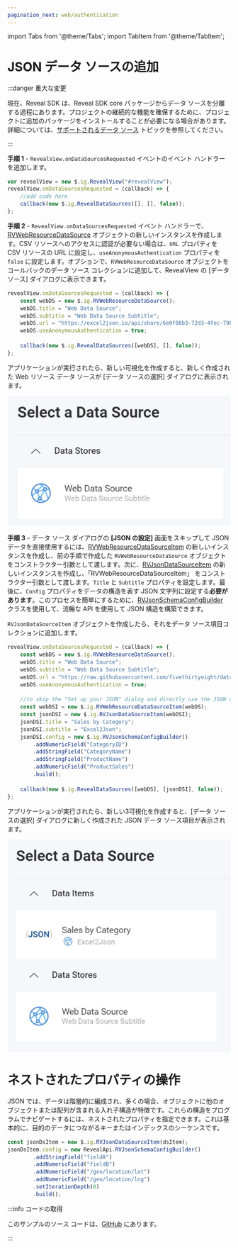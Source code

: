 ```yaml
---
pagination_next: web/authentication
---
```


import Tabs from '@theme/Tabs';
import TabItem from '@theme/TabItem';

# JSON データ ソースの追加

:::danger 重大な変更

現在、Reveal SDK は、Reveal SDK core パッケージからデータ ソースを分離する過程にあります。プロジェクトの継続的な機能を確保するために、プロジェクトに追加のパッケージをインストールすることが必要になる場合があります。詳細については、[サポートされるデータ ソース](web/datasources.md#サポートされるデータ-ソース) トピックを参照してください。

:::

**手順 1** - `RevealView.onDataSourcesRequested` イベントのイベント ハンドラーを追加します。

```js
var revealView = new $.ig.RevealView("#revealView");
revealView.onDataSourcesRequested = (callback) => {
    //add code here
    callback(new $.ig.RevealDataSources([], [], false));
};
```

**手順 2** - `RevealView.onDataSourcesRequested` イベント ハンドラーで、[RVWebResourceDataSource](https://help.revealbi.io/api/javascript/latest/classes/rvwebresourcedatasource.html) オブジェクトの新しいインスタンスを作成します。CSV リソースへのアクセスに認証が必要ない場合は、`URL` プロパティを CSV リソースの URL に設定し、`useAnonymousAuthentication` プロパティを `false` に設定します。オプションで、`RVWebResourceDataSource` オブジェクトをコールバックのデータ ソース コレクションに追加して、RevealView の [データ ソース] ダイアログに表示できます。

```js
revealView.onDataSourcesRequested = (callback) => {
    const webDS = new $.ig.RVWebResourceDataSource();
    webDS.title = "Web Data Source";
    webDS.subtitle = "Web Data Source Subtitle";
    webDS.url = "https://excel2json.io/api/share/6e0f06b3-72d3-4fec-7984-08da43f56bb9";
    webDS.useAnonymousAuthentication = true;

    callback(new $.ig.RevealDataSources([webDS], [], false));
};
```

アプリケーションが実行されたら、新しい可視化を作成すると、新しく作成された Web リソース データ ソースが [データ ソースの選択] ダイアログに表示されます。

![](images/web-resource-data-source.jpg)

**手順 3** - データ ソース ダイアログの **[JSON の設定]** 画面をスキップして JSON データを直接使用するには、[RVWebResourceDataSourceItem](https://help.revealbi.io/api/javascript/latest/classes/rvwebresourcedatasourceitem.html) の新しいインスタンスを作成し、前の手順で作成した `RVWebResourceDataSource` オブジェクトをコンストラクター引数として渡します。次に、[RVJsonDataSourceItem](https://help.revealbi.io/api/javascript/latest/classes/rvjsondatasourceitem.html) の新しいインスタンスを作成し、「RVWebResourceDataSourceItem」 をコンストラクター引数として渡します。`Title` と `Subtitle` プロパティを設定します。最後に、`Config` プロパティをデータの構造を表す JSON 文字列に設定する**必要があります**。このプロセスを簡単にするために、[RVJsonSchemaConfigBuilder](https://help.revealbi.io/api/javascript/latest/classes/rvjsonschemaconfigbuilder.html) クラスを使用して、流暢な API を使用して JSON 構造を構築できます。

`RVJsonDataSourceItem` オブジェクトを作成したら、それをデータ ソース項目コレクションに追加します。

```js
revealView.onDataSourcesRequested = (callback) => {
    const webDS = new $.ig.RVWebResourceDataSource();
    webDS.title = "Web Data Source";
    webDS.subtitle = "Web Data Source Subtitle";
    webDS.url = "https://raw.githubusercontent.com/fivethirtyeight/data/master/airline-safety/airline-safety.csv";
    webDS.useAnonymousAuthentication = true;

    //to skip the "Set up your JSON" dialog and directly use the JSON data
    const webDSI = new $.ig.RVWebResourceDataSourceItem(webDS);
    const jsonDSI = new $.ig.RVJsonDataSourceItem(webDSI);
    jsonDSI.title = "Sales by Category";
    jsonDSI.subtitle = "Excel2Json";
    jsonDSI.config = new $.ig.RVJsonSchemaConfigBuilder()
        .addNumericField("CategoryID")
        .addStringField("CategoryName")
        .addStringField("ProductName")
        .addNumericField("ProductSales")
        .build();

    callback(new $.ig.RevealDataSources([webDS], [jsonDSI], false));
};
```

アプリケーションが実行されたら、新しい3可視化を作成すると、[データ ソースの選択] ダイアログに新しく作成された JSON データ ソース項目が表示されます。

![](images/json-data-source-item.jpg)

# ネストされたプロパティの操作

JSON では、データは階層的に編成され、多くの場合、オブジェクトに他のオブジェクトまたは配列が含まれる入れ子構造が特徴です。これらの構造をプログラムでナビゲートするには、ネストされたプロパティを指定できます。これは基本的に、目的のデータにつながるキーまたはインデックスのシーケンスです。
```js
const jsonDsItem = new $.ig.RVJsonDataSourceItem(dsItem);
jsonDsItem.config = new RevealApi.RVJsonSchemaConfigBuilder()
        .addStringField("fieldA")
        .addNumericField("fieldB")
        .addNumericField("/geo/location/lat")
        .addNumericField("/geo/location/lng")
        .setIterationDepth(0)
        .build();
```

:::info コードの取得

このサンプルのソース コードは、[GitHub](https://github.com/RevealBi/sdk-samples-javascript/tree/main/DataSources/Json) にあります。

:::
